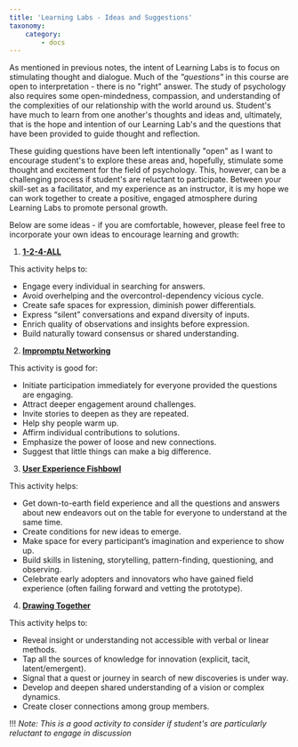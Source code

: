 ```yaml
---
title: 'Learning Labs - Ideas and Suggestions'
taxonomy:
    category:
        - docs
---
```


As mentioned in previous notes, the intent of Learning Labs is to focus on stimulating thought and dialogue. Much of the *"questions"* in this course are open to interpretation - there is no "right" answer. The study of psychology also requires some open-mindedness, compassion, and understanding of the complexities of our relationship with the world around us. Student's have much to learn from one another's thoughts and ideas and, ultimately, that is the hope and intention of our Learning Lab's and the questions that have been provided to guide thought and reflection.

These guiding questions have been left intentionally "open" as I want to encourage student's to explore these areas and, hopefully, stimulate some thought and excitement for the field of psychology. This, however, can be a challenging process if student's are reluctant to participate. Between your skill-set as a facilitator, and my experience as an instructor, it is my hope we can work together to create a positive, engaged atmosphere during Learning Labs to promote personal growth.

Below are some ideas - if you are comfortable, however, please feel free to incorporate your own ideas to encourage learning and growth:

1. [**1-2-4-ALL**](http://www.liberatingstructures.com/1-1-2-4-all/)

This activity helps to:

 - Engage every individual in searching for answers.
 - Avoid overhelping and the overcontrol-dependency vicious cycle.
 - Create safe spaces for expression, diminish power differentials.
 - Express “silent” conversations and expand diversity of inputs.
 - Enrich quality of observations and insights before expression.
 - Build naturally toward consensus or shared understanding.

2. [**Impromptu Networking**](http://www.liberatingstructures.com/2-impromptu-networking/)

This activity is good for:

 - Initiate participation immediately for everyone provided the questions are engaging.
 - Attract deeper engagement around challenges.
 - Invite stories to deepen as they are repeated.
 - Help shy people warm up.
 - Affirm individual contributions to solutions.
 - Emphasize the power of loose and new connections.
 - Suggest that little things can make a big difference.

3. [**User Experience Fishbowl**](http://www.liberatingstructures.com/18-users-experience-fishbowl/)

This activity helps:

 - Get down-to-earth field experience and all the questions and answers about new endeavors out on the table for everyone to understand at the same time.
 - Create conditions for new ideas to emerge.
 - Make space for every participant’s imagination and experience to show up.
 - Build skills in listening, storytelling, pattern-finding, questioning, and observing.
 - Celebrate early adopters and innovators who have gained field experience (often failing forward and vetting the prototype).

4. [**Drawing Together**](http://www.liberatingstructures.com/20-drawing-together/)

This activity helps to:

 - Reveal insight or understanding not accessible with verbal or linear methods.
 - Tap all the sources of knowledge for innovation (explicit, tacit, latent/emergent).
 - Signal that a quest or journey in search of new discoveries is under way.
 - Develop and deepen shared understanding of a vision or complex dynamics.
 - Create closer connections among group members.

!!! *Note: This is a good activity to consider if student's are particularly reluctant to engage in discussion*
